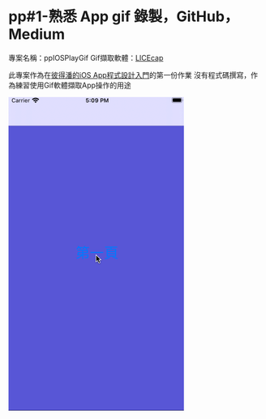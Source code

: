 # pp#1-熟悉 App gif 錄製，GitHub，Medium

專案名稱：ppIOSPlayGif
Gif擷取軟體：[LICEcap](https://www.cockos.com/licecap/)

此專案作為在[彼得潘的iOS App程式設計入門](https://www.apppeterpan.com/)的第一份作業
沒有程式碼撰寫，作為練習使用Gif軟體擷取App操作的用途

![](images/pageChanges.gif)

